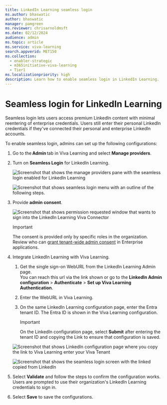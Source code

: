 ```yaml
---
title: LinkedIn Learning seamless login
ms.author: bhaswatic
author: bhaswatic
manager: pamgreen
ms.reviewer: chrisarnoldmsft
ms.date: 02/12/2024
audience: admin
ms.topic: article
ms.service: viva-learning
search.appverid: MET150
ms.collection:
  - enabler-strategic
  - m365initiative-viva-learning
  - Tier1
ms.localizationpriority: high
description: Learn how to enable seamless login in LinkedIn Learning.
---
```



# Seamless login for LinkedIn Learning


Seamless login lets users access premium LinkedIn content with minimal reentering of enterprise credentials. 
Users still enter their personal LinkedIn credentials if they've connected their personal and enterprise LinkedIn accounts. 

To enable seamless login, admins can set up the following configurations:

1. Go to the **Admin** tab in Viva Learning and select **Manage providers**.

2. Turn on **Seamless Login** for LinkedIn Learning.

   ![Screenshot that shows the manage providers pane with the seamless login enabled for LinkedIn Learning](../media/learning/linkedin-learning-seamless-1-enable-toggle.png)

   ![Screenshot that shows seamless login menu with an outline of the following steps.](../media/learning/linkedin-learning-seamless-2.png)

3. Provide **admin consent**.

   ![Screenshot that shows permission requested window that wants to sign into the LinkedIn Learning Viva Connector](../media/learning/linkedin-learning-seamless-3-permission-requested.png)

   > [!IMPORTANT]
   > The consent is provided only by specific roles in the organization. Review who can [grant tenant-wide admin consent](/entra/identity/enterprise-apps/grant-admin-consent?pivots=portal#prerequisites) in Enterprise applications.

4. Integrate LinkedIn Learning with Viva Learning.

    1. Get the single sign-on WebURL from the LinkedIn Learning Admin page.  
    You can reach this url via the link shown or go to the **LinkedIn Admin configuration** > **Authenticate** > **Set up Viva Learning Authentication**.
    2. Enter the WebURL in Viva Learning.
    3. On the same LinkedIn Learning configuration page, enter the Entra tenant ID. The Entra ID is shown in the Viva Learning configuration. 

       > [!IMPORTANT]
       > On the LinkedIn configuration page, select **Submit** after entering the tenant ID and copying the Link to ensure that configuration is saved.

   ![Screenshot that shows LinkedIn configuration page where you copy the link to Viva Learning enter your Viva Tenant](../media/learning/linkedin-learning-seamless-4-linkedin-config.png)

   ![Screenshot that shows the seamless login screen with the linked copied from LinkedIn](../media/learning/linkedin-learning-seamless-5-validate.png)

8. Select **Validate** and follow the steps to confirm the configuration works. Users are prompted to use their organization's LinkedIn Learning credentials to sign in.

10. Select **Save** to save the configurations.

